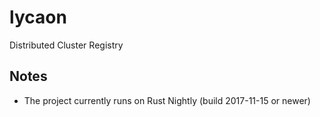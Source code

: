 # lycaon
Distributed Cluster Registry

## Notes

- The project currently runs on Rust Nightly (build 2017-11-15 or newer)
